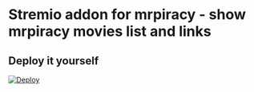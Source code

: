 # Stremio addon for mrpiracy - show mrpiracy movies list and links


## Deploy it yourself
[![Deploy](https://www.herokucdn.com/deploy/button.svg)](https://heroku.com/deploy)
